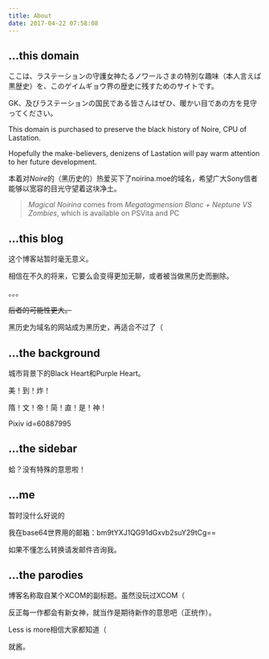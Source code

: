 ```yaml
---
title: About
date: 2017-04-22 07:58:08
---
```


<h2 name="domain"> ...this domain</h2>

ここは、ラステーションの守護女神たるノワールさまの特別な趣味（本人言えば黒歴史）を、このゲイムギョウ界の歴史に残すためのサイトです。

GK、及びラステーションの国民である皆さんはぜひ、暖かい目であの方を見守ってください。

This domain is purchased to preserve the black history of Noire, CPU of Lastation.

Hopefully the make-believers, denizens of Lastation will pay warm attention to her future development.

本着对*Noire*的（黑历史的）热爱买下了noirina.moe的域名，希望广大Sony信者能够以宽容的目光守望着这块净土。

> *Magical Noirina* comes from *Megatagmension Blanc + Neptune VS Zombies*, which is available on PSVita and PC

<h2 name="blog"> ...this blog</h2>

这个博客站暂时毫无意义。

相信在不久的将来，它要么会变得更加无聊，或者被当做黑历史而删除。

。。。

<del>后者的可能性更大。</del>

黑历史为域名的网站成为黑历史，再适合不过了（

<h2 name="background"> ...the background</h2>

城市背景下的Black Heart和Purple Heart。

美！到！炸！

隋！文！帝！简！直！是！神！

Pixiv id=60887995

<h2 name="the-sidebar"> ...the sidebar</h2>

蛤？没有特殊的意思啦！

<h2 name="me"> ...me</h2>

暂时没什么好说的

我在base64世界用的邮箱：bm9tYXJ1QG91dGxvb2suY29tCg==

如果不懂怎么转换请发邮件咨询我。

<h2 name="parody"> ...the parodies</h2>

博客名称取自某个XCOM的副标题。虽然没玩过XCOM（

反正每一作都会有新女神，就当作是期待新作的意思吧（正统作）。

Less is more相信大家都知道（

就酱。
